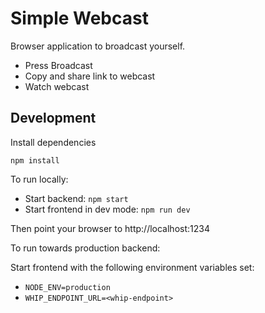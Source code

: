# Simple Webcast

Browser application to broadcast yourself. 

- Press Broadcast
- Copy and share link to webcast
- Watch webcast

## Development

Install dependencies

```
npm install
```

To run locally:

- Start backend: `npm start`
- Start frontend in dev mode: `npm run dev`

Then point your browser to http://localhost:1234

To run towards production backend:

Start frontend with the following environment variables set:
- `NODE_ENV=production`
- `WHIP_ENDPOINT_URL=<whip-endpoint>`


